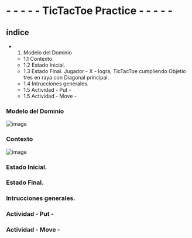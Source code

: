 # - - - - - TicTacToe Practice - - - - -

## índice

- 1. Modelo del Dominio
  - 1.1 Contexto.
  - 1.2 Estado Inicial.
  - 1.3 Estado Final. Jugador - X - logra, TicTacToe cumpliendo Objetio tres en raya con Diagonal principal.
  - 1.4 Intrucciones generales.
  - 1.5 Actividad - Put -
  - 1.5 Actividad - Move -

### Modelo del Dominio

![image](https://user-images.githubusercontent.com/46433173/195099141-3d0b3e13-89a0-40b0-b662-6d1380536158.png)

### Contexto
![image](https://user-images.githubusercontent.com/46433173/195099392-b2b042e8-eadd-4680-b2e8-c66ff5c7c420.png)

### Estado Inicial.

### Estado Final.

### Intrucciones generales.

### Actividad - Put -

### Actividad - Move -
